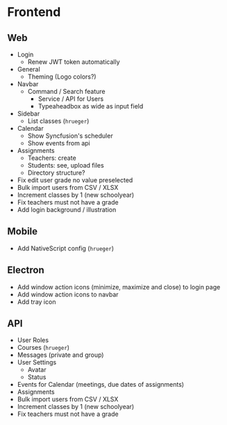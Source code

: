 # Frontend
## Web
- Login
  - Renew JWT token automatically
- General
  - Theming (Logo colors?)
- Navbar
  - Command / Search feature
    - Service / API for Users
    - Typeaheadbox as wide as input field
- Sidebar
  - List classes (`hrueger`)
- Calendar
  - Show Syncfusion's scheduler
  - Show events from api
- Assignments
  - Teachers: create
  - Students: see, upload files
  - Directory structure?
- Fix edit user grade no value preselected
- Bulk import users from CSV / XLSX
- Increment classes by 1 (new schoolyear)
- Fix teachers must not have a grade
- Add login background / illustration

## Mobile
- Add NativeScript config (`hrueger`)

## Electron
- Add window action icons (minimize, maximize and close) to login page
- Add window action icons to navbar
- Add tray icon

## API
- User Roles
- Courses (`hrueger`)
- Messages (private and group)
- User Settings
  - Avatar
  - Status
- Events for Calendar (meetings, due dates of assignments)
- Assignments
- Bulk import users from CSV / XLSX
- Increment classes by 1 (new schoolyear)
- Fix teachers must not have a grade
